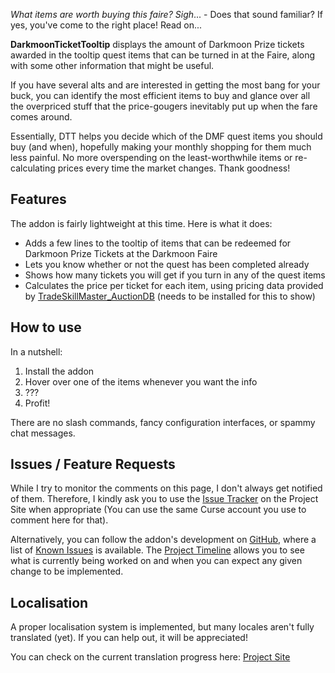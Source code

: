 *What items are worth buying this faire? Sigh*... - Does that sound familiar? If yes, you've come to the right place! Read on...

**DarkmoonTicketTooltip** displays the amount of Darkmoon Prize tickets awarded in the tooltip quest items that can be turned in at the Faire, along with some other information that might be useful.

 If you have several alts and are interested in getting the most bang for your buck, you can identify the most efficient items to buy and glance over all the overpriced stuff that the price-gougers inevitably put up when the fare comes around.

 Essentially, DTT helps you decide which of the DMF quest items you should buy (and when), hopefully making your monthly shopping for them much less painful. No more overspending on the least-worthwhile items or re-calculating prices every time the market changes. Thank goodness!

## Features
 The addon is fairly lightweight at this time. Here is what it does:
 
 * Adds a few lines to the tooltip of items that can be redeemed for Darkmoon Prize Tickets at the Darkmoon Faire
 * Lets you know whether or not the quest has been completed already
 * Shows how many tickets you will get if you turn in any of the quest items
 * Calculates the price per ticket for each item, using pricing data provided by [TradeSkillMaster_AuctionDB](https://mods.curse.com/addons/wow/tradeskillmaster_auctiondb) (needs to be installed for this to show)
 
 ## How to use
 
 In a nutshell:
 
 1. Install the addon
 2. Hover over one of the items whenever you want the info
 3. ???
 4. Profit!
 
 There are no slash commands, fancy configuration interfaces, or spammy chat messages.
 
 ## Issues / Feature Requests

While I try to monitor the comments on this page, I don't always get notified of them. Therefore, I kindly ask you to use the [Issue Tracker](https://wow.curseforge.com/projects/darkmoontickettooltip/issues) on the Project Site when appropriate (You can use the same Curse account you use to comment here for that).

Alternatively, you can follow the addon's development on [GitHub](https://github.com/SacredDuckwhale/DarkmoonTicketTooltip), where a list of [Known Issues](https://github.com/SacredDuckwhale/DarkmoonTicketTooltip/issues) is available. The [Project Timeline](https://github.com/SacredDuckwhale/DarkmoonTicketTooltip/projects/1) allows you to see what is currently being worked on and when you can expect any given change to be implemented.
 
## Localisation
A proper localisation system is implemented, but many locales aren't fully translated (yet). If you can help out, it will be appreciated!

You can check on the current translation progress here: [Project Site](https://wow.curseforge.com/projects/darkmoontickettooltip/localization)